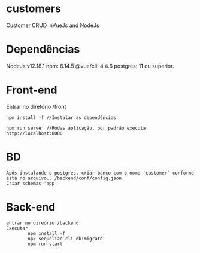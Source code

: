 # customers
Customer CRUD inVueJs and NodeJs

# Dependências

NodeJs  v12.18.1
npm: 6.14.5 
@vue/cli: 4.4.6
postgres: 11 ou superior.

# Front-end
Entrar no diretório /front

    npm install -f //Instalar as dependências
    
    npm run serve  //Rodas aplicação, por padrão executa http://localhost:8080

# BD
    Após instalando o postgres, criar banco com o nome 'customer' conforme está no arquivo.. /backend/conf/config.json
    Criar schemas 'app'
    
# Back-end
    entrar no direório /backend
    Executar  
            npm install -f
            npx sequelize-cli db:migrate
            npm run start
            
    
    
    
    